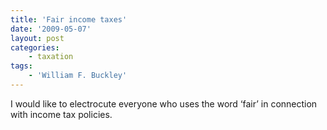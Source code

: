 ```yaml
---
title: 'Fair income taxes'
date: '2009-05-07'
layout: post
categories:
    - taxation
tags:
    - 'William F. Buckley'
---
```


I would like to electrocute everyone who uses the word ‘fair’ in connection with income tax policies.